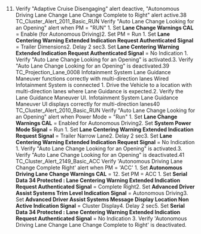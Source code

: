 11. Verify "Adaptive Cruise Disengaging" alert deactive, "Autonomous Driving Lane Change Lane Change Complete to Right" alert active.38 TC_Cluster_Alert_2011_Basic_RUN Verify "Auto Lane Change Looking for an Opening" alert when PM = "RUN" 1. Set **Lane Change Warnings CAL** = Enable (for Autonomous Driving)2. Set PM = Run 1. Set **Lane Centering Warning Extended Indication Request Authenticated Signal** = Trailer Dimensions2. Delay 2 sec3. Set **Lane Centering Warning Extended Indication Request Authenticated Signal** = No Indication 1. Verify "Auto Lane Change Looking for an Opening" is activated.3. Verify "Auto Lane Change Looking for an Opening" is deactivated.39 TC_Projection_Lane_0008 Infotainment System Lane Guidance Maneuver functions correctly with multi-direction lanes Wired Infotainment System is connected 1. Drive the Vehicle to a location with multi-direction lanes where Lane Guidance is expected.2. Verify the Lane Guidance Maneuver UI. Infotainment System Lane Guidance Maneuver UI displays correctly for multi-direction lanes40 TC_Cluster_Alert_2010_Basic_RUN Verify "Auto Lane Change Looking for an Opening" alert when Power Mode = "Run" 1. Set **Lane Change Warnings CAL** = Enabled for Autonomous Driving2. Set **System Power Mode Signal** = Run 1. Set **Lane Centering Warning Extended Indication Request Signal** = Trailer Narrow Lane2. Delay 2 sec3. Set **Lane Centering Warning Extended Indication Request Signal** = No Indication 1. Verify "Auto Lane Change Looking for an Opening" is activated.3. Verify "Auto Lane Change Looking for an Opening" is deactivated.41 TC_Cluster_Alert_2149_Basic_ACC Verify 'Autonomous Driving Lane Change Complete Right' alert when PM = 'ACC' 1. Set **Autonomous Driving Lane Change Warnings CAL** = 12. Set PM = ACC 1. Set **Serial Data 34 Protected : Lane Centering Warning Extended Indication Request Authenticated Signal** = Complete Right2. Set **Advanced Driver Assist Systems Trim Level Indication Signal** = Autonomous Driving3. Set **Advanced Driver Assist Systems Message Display Location Non Active Indication Signal** = Cluster Display4. Delay 2 sec5. Set **Serial Data 34 Protected : Lane Centering Warning Extended Indication Request Authenticated Signal** = No Indication 3. Verify 'Autonomous Driving Lane Change Lane Change Complete to Right' is deactivated.